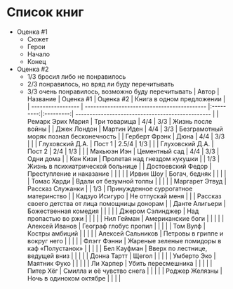 # Список книг
* Оценка #1
	* Сюжет
	* Герои
	* Начало
	* Конец
* Оценка #2
	* 1/3 бросил либо не понравилось
	* 2/3 понравилось, но вряд ли буду перечитывать
	* 3/3 очень понравилось, возможно буду перечитывать
| Автор             | Название                                    | Оценка #1 | Оценка #2 | Книга в одном предложении                        |
| ----------------- | ------------------------------------------- |:---------:|:---------:| ------------------------------------------------ |
| Ремарк Эрих Мария | Три товарища                                |    4/4    |    3/3    | Жизнь после войны                                |
| Джек Лондон       | Мартин Иден                                 |    4/4    |    3/3    | Безграмотный моряк познал бесконечность          |
| Герберт Фрэнк     | Дюна                                        |    4/4    |    3/3    |                                                  |
| Глуховский Д.А.   | Пост 1                                      |   2.5/4   |    1/3    |                                                  |
| Глуховский Д.А.   | Пост 2                                      |    2/4    |    1/3    |                                                  |
| Макьюэн Иэн       | Цементный сад                               |    4/4    |    3/3    | Одни дома                                        |
| Кен Кизи          | Пролетая над гнездом кукушки                |           |    1/3    | Жизнь в психиатрической больнице                 |
| Достоевский Федор | Преступление и наказание                    |           |           |                                                  |
| Ирвин Шоу         | Богач, бедняк                               |           |           |                                                  |
| Томас Харди       | Вдали от безумной толпы                     |           |           |                                                  |
| Маргарет Этвуд    | Рассказ Служанки                            |           |    1/3    | Принужденное суррогатное материнство             |
| Кадзуо Исигуро    | Не отпускай меня                            |           |           | Рассказ своего детства от лица помощницы донорам |
| Данте Алигьери    | Божественная комедия                        |           |           |                                                  |
| Джером Сэлинджер  | Над пропастью во ржи                        |           |           |                                                  |
| Нил Гейман        | Американские боги                           |           |           |                                                  |
| Алексей Иванов    | Географ глобус пропил                       |           |           |                                                  |
| Том Вулф          | Костры амбиций                              |           |           |                                                  |
| Алексей Сальников | Петровы в гриппе и вокруг него              |           |           |                                                  |
| Флэгг Фэнни       | Жареные зеленые помидоры в каф «Полустанок» |           |           |                                                  |
| Бел Кауфман       | Вверх по лестнице, ведущей вниз             |           |           |                                                  |
| Донна Тартт       | Щегол                                       |           |           |                                                  |
| Умберто Эко       | Маятник Фуко                                |           |           |                                                  |
| Ли Харпер         | Убить пересмешника                          |           |           |                                                  |
| Питер Хёг         | Смилла и её чувство снега                   |           |           |                                                  |
| Роджер Желязны    | Ночь в одиноком октябре                     |           |           |                                                  |
